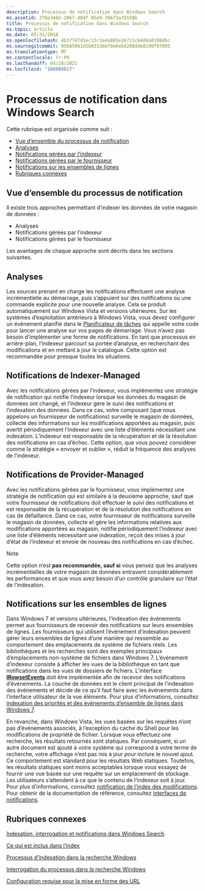 ```yaml
---
description: Processus de notification dans Windows Search
ms.assetid: 378e346b-2067-484f-85e9-76673a35550b
title: Processus de notification dans Windows Search
ms.topic: article
ms.date: 05/31/2018
ms.openlocfilehash: 4b37747d1ec13c3a4a865e16721c64d4a0186dbc
ms.sourcegitcommit: 95685061d5b0333bbf9e6ebd208dde8190f97005
ms.translationtype: MT
ms.contentlocale: fr-FR
ms.lasthandoff: 04/28/2021
ms.locfileid: "108089817"
---
```

# <a name="notifications-process-in-windows-search"></a>Processus de notification dans Windows Search

Cette rubrique est organisée comme suit :

-   [Vue d’ensemble du processus de notification](#overview-of-the-notifications-process)
-   [Analyses](#crawls)
-   [Notifications gérées par l’indexeur](#indexer-managed-notifications)
-   [Notifications gérées par le fournisseur](#provider-managed-notifications)
-   [Notifications sur les ensembles de lignes](#notifications-on-rowsets)
-   [Rubriques connexes](#related-topics)

## <a name="overview-of-the-notifications-process"></a>Vue d’ensemble du processus de notification

Il existe trois approches permettant d’indexer les données de votre magasin de données :

-   Analyses
-   Notifications gérées par l’indexeur
-   Notifications gérées par le fournisseur

Les avantages de chaque approche sont décrits dans les sections suivantes.

## <a name="crawls"></a>Analyses

Les sources prenant en charge les notifications effectuent une analyse incrémentielle au démarrage, puis s’appuient sur des notifications ou une commande explicite pour une nouvelle analyse. Cela se produit automatiquement sur Windows Vista et versions ultérieures. Sur les systèmes d’exploitation antérieurs à Windows Vista, vous devez configurer un événement planifié dans le [Planificateur de tâches](../taskschd/task-scheduler-start-page.md) qui appelle votre code pour lancer une analyse sur vos pages de démarrage. Vous n’avez pas besoin d’implémenter une forme de notifications. En tant que processus en arrière-plan, l’indexeur parcourt sa portée d’analyse, en recherchant des modifications et en mettant à jour le catalogue. Cette option est recommandée pour presque toutes les situations.

## <a name="indexer-managed-notifications"></a>Notifications de Indexer-Managed

Avec les notifications gérées par l’indexeur, vous implémentez une stratégie de notification qui notifie l’indexeur lorsque les données du magasin de données ont changé, et l’indexeur gère le suivi des notifications et l’indexation des données. Dans ce cas, votre composant (que nous appelons un fournisseur de notifications) surveille le magasin de données, collecte des informations sur les modifications apportées au magasin, puis avertit périodiquement l’indexeur avec une liste d’éléments nécessitant une indexation. L’indexeur est responsable de la récupération et de la résolution des notifications en cas d’échec. Cette option, que vous pouvez considérer comme la stratégie « envoyer et oublier », réduit la fréquence des analyses de l’indexeur.

## <a name="provider-managed-notifications"></a>Notifications de Provider-Managed

Avec les notifications gérées par le fournisseur, vous implémentez une stratégie de notification qui est similaire à la deuxième approche, sauf que votre fournisseur de notifications doit effectuer le suivi des notifications et est responsable de la récupération et de la résolution des notifications en cas de défaillance. Dans ce cas, votre fournisseur de notifications surveille le magasin de données, collecte et gère les informations relatives aux modifications apportées au magasin, notifie périodiquement l’indexeur avec une liste d’éléments nécessitant une indexation, reçoit des mises à jour d’état de l’indexeur et envoie de nouveau des notifications en cas d’échec.

> [!Note]  
> Cette option n’est **pas recommandée, sauf si** vous pensez que les analyses incrémentielles de votre magasin de données entravent considérablement les performances et que vous avez besoin d’un contrôle granulaire sur l’état de l’indexation.

 

## <a name="notifications-on-rowsets"></a>Notifications sur les ensembles de lignes

Dans Windows 7 et versions ultérieures, l’indexation des événements permet aux fournisseurs de recevoir des notifications sur leurs ensembles de lignes. Les fournisseurs qui utilisent l’événement d’indexation peuvent gérer leurs ensembles de lignes d’une manière qui ressemble au comportement des emplacements de système de fichiers réels. Les bibliothèques et les recherches sont des exemples principaux d’emplacements non-système de fichiers dans Windows 7. L’événement d’indexeur consiste à afficher les vues de la bibliothèque en tant que notifications dans les vues de dossiers de fichiers. L’interface [**IRowsetEvents**](/windows/desktop/api/Searchapi/nn-searchapi-irowsetevents) doit être implémentée afin de recevoir des notifications d’événements. La couche de données est le client principal de l’indexation des événements et décide de ce qu’il faut faire avec les événements dans l’interface utilisateur de la vue éléments. Pour plus d’informations, consultez [indexation des priorités et des événements d’ensemble de lignes dans Windows 7](indexing-prioritization-and-rowset-events.md).

En revanche, dans Windows Vista, les vues basées sur les requêtes n’ont pas d’événements associés, à l’exception du cache du Shell pour les modifications de propriété de fichier. Lorsque vous effectuez une recherche, les résultats retournés sont statiques. Par conséquent, si un autre document est ajouté à votre système qui correspond à votre terme de recherche, votre affichage n’est pas mis à jour pour inclure le nouvel ajout. Ce comportement est standard pour les résultats Web statiques. Toutefois, les résultats statiques sont moins acceptables lorsque vous essayez de fournir une vue basée sur une requête sur un emplacement de stockage. Les utilisateurs s’attendent à ce que le contenu de l’indexeur soit à jour. Pour plus d’informations, consultez [notification de l’index des modifications](-search-3x-wds-notifyingofchanges.md). Pour obtenir de la documentation de référence, consultez [interfaces de notifications](-search-notifications-interfaces-entry-page.md).

## <a name="related-topics"></a>Rubriques connexes

<dl> <dt>

[Indexation, interrogation et notifications dans Windows Search](-search-3x-wds-included-in-index.md)
</dt> <dt>

[Ce qui est inclus dans l’index](-search-indexing-process-overview.md)
</dt> <dt>

[Processus d’indexation dans la recherche Windows](-search-indexing-process-overview.md)
</dt> <dt>

[Interrogation du processus dans la recherche Windows](querying-process--windows-search-.md)
</dt> <dt>

[Configuration requise pour la mise en forme des URL](url-formatting-requirements.md)
</dt> </dl>

 

 
